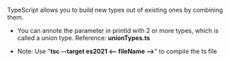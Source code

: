 TypeScript allows you to build new types out of existing ones by combining them.

- You can annote the parameter in printId with 2 or more types, which is called a union type. Reference: **unionTypes.ts**

- Note: Use "**tsc --target es2021 <-- fileName -->**" to compile the ts file
